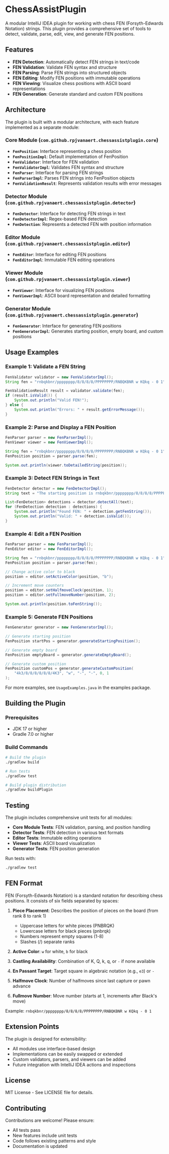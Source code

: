 # ChessAssistPlugin

A modular IntelliJ IDEA plugin for working with chess FEN (Forsyth-Edwards Notation) strings. This plugin provides a comprehensive set of tools to detect, validate, parse, edit, view, and generate FEN positions.

## Features

- **FEN Detection**: Automatically detect FEN strings in text/code
- **FEN Validation**: Validate FEN syntax and structure
- **FEN Parsing**: Parse FEN strings into structured objects
- **FEN Editing**: Modify FEN positions with immutable operations
- **FEN Viewing**: Visualize chess positions with ASCII board representations
- **FEN Generation**: Generate standard and custom FEN positions

## Architecture

The plugin is built with a modular architecture, with each feature implemented as a separate module:

### Core Module (`com.github.rpjvanaert.chessassistplugin.core`)
- **`FenPosition`**: Interface representing a chess position
- **`FenPositionImpl`**: Default implementation of FenPosition
- **`FenValidator`**: Interface for FEN validation
- **`FenValidatorImpl`**: Validates FEN syntax and structure
- **`FenParser`**: Interface for parsing FEN strings
- **`FenParserImpl`**: Parses FEN strings into FenPosition objects
- **`FenValidationResult`**: Represents validation results with error messages

### Detector Module (`com.github.rpjvanaert.chessassistplugin.detector`)
- **`FenDetector`**: Interface for detecting FEN strings in text
- **`FenDetectorImpl`**: Regex-based FEN detection
- **`FenDetection`**: Represents a detected FEN with position information

### Editor Module (`com.github.rpjvanaert.chessassistplugin.editor`)
- **`FenEditor`**: Interface for editing FEN positions
- **`FenEditorImpl`**: Immutable FEN editing operations

### Viewer Module (`com.github.rpjvanaert.chessassistplugin.viewer`)
- **`FenViewer`**: Interface for visualizing FEN positions
- **`FenViewerImpl`**: ASCII board representation and detailed formatting

### Generator Module (`com.github.rpjvanaert.chessassistplugin.generator`)
- **`FenGenerator`**: Interface for generating FEN positions
- **`FenGeneratorImpl`**: Generates starting position, empty board, and custom positions

## Usage Examples

### Example 1: Validate a FEN String

```java
FenValidator validator = new FenValidatorImpl();
String fen = "rnbqkbnr/pppppppp/8/8/8/8/PPPPPPPP/RNBQKBNR w KQkq - 0 1";

FenValidationResult result = validator.validate(fen);
if (result.isValid()) {
    System.out.println("Valid FEN!");
} else {
    System.out.println("Errors: " + result.getErrorMessage());
}
```

### Example 2: Parse and Display a FEN Position

```java
FenParser parser = new FenParserImpl();
FenViewer viewer = new FenViewerImpl();

String fen = "rnbqkbnr/pppppppp/8/8/8/8/PPPPPPPP/RNBQKBNR w KQkq - 0 1";
FenPosition position = parser.parse(fen);

System.out.println(viewer.toDetailedString(position));
```

### Example 3: Detect FEN Strings in Text

```java
FenDetector detector = new FenDetectorImpl();
String text = "The starting position is rnbqkbnr/pppppppp/8/8/8/8/PPPPPPPP/RNBQKBNR w KQkq - 0 1";

List<FenDetection> detections = detector.detectAll(text);
for (FenDetection detection : detections) {
    System.out.println("Found FEN: " + detection.getFenString());
    System.out.println("Valid: " + detection.isValid());
}
```

### Example 4: Edit a FEN Position

```java
FenParser parser = new FenParserImpl();
FenEditor editor = new FenEditorImpl();

String fen = "rnbqkbnr/pppppppp/8/8/8/8/PPPPPPPP/RNBQKBNR w KQkq - 0 1";
FenPosition position = parser.parse(fen);

// Change active color to black
position = editor.setActiveColor(position, "b");

// Increment move counters
position = editor.setHalfmoveClock(position, 1);
position = editor.setFullmoveNumber(position, 2);

System.out.println(position.toFenString());
```

### Example 5: Generate FEN Positions

```java
FenGenerator generator = new FenGeneratorImpl();

// Generate starting position
FenPosition startPos = generator.generateStartingPosition();

// Generate empty board
FenPosition emptyBoard = generator.generateEmptyBoard();

// Generate custom position
FenPosition customPos = generator.generateCustomPosition(
    "4k3/8/8/8/8/8/8/4K3", "w", "-", "-", 0, 1
);
```

For more examples, see `UsageExamples.java` in the examples package.

## Building the Plugin

### Prerequisites
- JDK 17 or higher
- Gradle 7.0 or higher

### Build Commands

```bash
# Build the plugin
./gradlew build

# Run tests
./gradlew test

# Build plugin distribution
./gradlew buildPlugin
```

## Testing

The plugin includes comprehensive unit tests for all modules:

- **Core Module Tests**: FEN validation, parsing, and position handling
- **Detector Tests**: FEN detection in various text formats
- **Editor Tests**: Immutable editing operations
- **Viewer Tests**: ASCII board visualization
- **Generator Tests**: FEN position generation

Run tests with:
```bash
./gradlew test
```

## FEN Format

FEN (Forsyth-Edwards Notation) is a standard notation for describing chess positions. It consists of six fields separated by spaces:

1. **Piece Placement**: Describes the position of pieces on the board (from rank 8 to rank 1)
   - Uppercase letters for white pieces (PNBRQK)
   - Lowercase letters for black pieces (pnbrqk)
   - Numbers represent empty squares (1-8)
   - Slashes (/) separate ranks

2. **Active Color**: `w` for white, `b` for black

3. **Castling Availability**: Combination of K, Q, k, q, or `-` if none available

4. **En Passant Target**: Target square in algebraic notation (e.g., `e3`) or `-`

5. **Halfmove Clock**: Number of halfmoves since last capture or pawn advance

6. **Fullmove Number**: Move number (starts at 1, increments after Black's move)

Example: `rnbqkbnr/pppppppp/8/8/8/8/PPPPPPPP/RNBQKBNR w KQkq - 0 1`

## Extension Points

The plugin is designed for extensibility:

- All modules use interface-based design
- Implementations can be easily swapped or extended
- Custom validators, parsers, and viewers can be added
- Future integration with IntelliJ IDEA actions and inspections

## License

MIT License - See LICENSE file for details.

## Contributing

Contributions are welcome! Please ensure:
- All tests pass
- New features include unit tests
- Code follows existing patterns and style
- Documentation is updated
